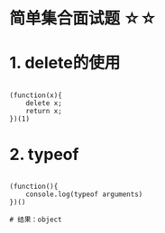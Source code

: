 # 简单集合面试题 ☆☆

# 1. delete的使用

```

(function(x){
	delete x;
	return x;
})(1)

```

# 2. typeof

```

(function(){
	console.log(typeof arguments)
})()

# 结果：object
```
